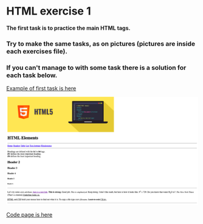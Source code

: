 # HTML exercise 1

**The first task is to practice the main HTML tags.**

### Try to make the same tasks, as on pictures (pictures are inside each exercises file).
### If you can't manage to with some task there is a solution for each task below.
[Example of first task is here](https://yaninatrekhleb.github.io/learn-html-css/html/exercise-1/learn-html.html)

![How it looks](task-one-demo.png)

[Code page is here](learn-html-css/html/exercise-1/learn-html.html)